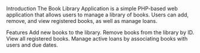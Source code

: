 Introduction
The Book Library Application is a simple PHP-based web application that allows users to manage a library of books. Users can add, remove, and view registered books, as well as manage loans.

Features
Add new books to the library.
Remove books from the library by ID.
View all registered books.
Manage active loans by associating books with users and due dates.
